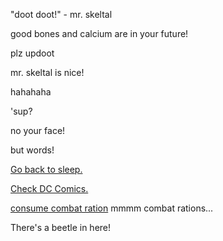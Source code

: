 "doot doot!" - mr. skeltal

good bones and calcium are in your future!

plz updoot

mr. skeltal is nice!

hahahaha

'sup?

no your face!

but words!

[Go back to sleep.](../sleep/marshmallow.md)

[Check DC Comics.](../DC-Comics/epic_DC_Character.md)

[consume combat ration](../combatration/combat_ration.md)
mmmm combat rations...

There's a beetle in here!
